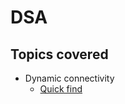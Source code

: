 # DSA
## Topics covered
- Dynamic connectivity
	- [Quick find](https://jsfiddle.net/vicky519/16mey4jp/28/) 
